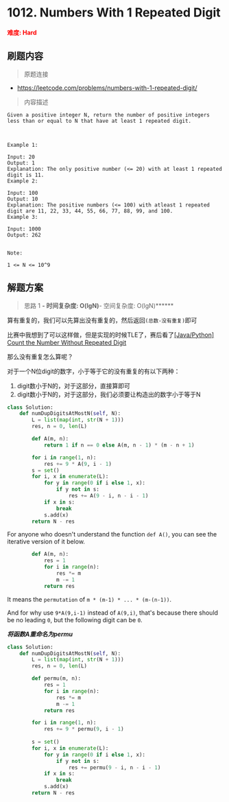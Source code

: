 # 1012. Numbers With 1 Repeated Digit

**<font color=red>难度: Hard</font>**

## 刷题内容

> 原题连接

* https://leetcode.com/problems/numbers-with-1-repeated-digit/

> 内容描述

```
Given a positive integer N, return the number of positive integers less than or equal to N that have at least 1 repeated digit.

 

Example 1:

Input: 20
Output: 1
Explanation: The only positive number (<= 20) with at least 1 repeated digit is 11.
Example 2:

Input: 100
Output: 10
Explanation: The positive numbers (<= 100) with atleast 1 repeated digit are 11, 22, 33, 44, 55, 66, 77, 88, 99, and 100.
Example 3:

Input: 1000
Output: 262
 

Note:

1 <= N <= 10^9
```

## 解题方案

> 思路 1
******- 时间复杂度: O(lgN)******- 空间复杂度: O(lgN)******


算有重复的，我们可以先算出没有重复的，然后返回`(总数-没有重复)`即可

比赛中我想到了可以这样做，但是实现的时候TLE了，赛后看了[[Java/Python] Count the Number Without Repeated Digit](https://leetcode.com/problems/numbers-with-1-repeated-digit/discuss/256725/JavaPython-Count-the-Number-Without-Repeated-Digit)

那么没有重复怎么算呢？

对于一个N位digit的数字，小于等于它的没有重复的有以下两种：
1. digit数小于N的，对于这部分，直接算即可
2. digit数小于N的，对于这部分，我们必须要让构造出的数字小于等于N


```python
class Solution:
    def numDupDigitsAtMostN(self, N):
        L = list(map(int, str(N + 1)))
        res, n = 0, len(L)

        def A(m, n):
            return 1 if n == 0 else A(m, n - 1) * (m - n + 1)

        for i in range(1, n): 
            res += 9 * A(9, i - 1)
        s = set()
        for i, x in enumerate(L):
            for y in range(0 if i else 1, x):
                if y not in s:
                    res += A(9 - i, n - i - 1)
            if x in s: 
                break
            s.add(x)
        return N - res
```

For anyone who doesn't understand the function `def A()`, you can see the iterative version of it below.
```python
        def A(m, n):
            res = 1
            for i in range(n):
                res *= m
                m -= 1
            return res
```
It means the `permutation` of `m * (m-1) * ... * (m-(n-1))`.

And for why use `9*A(9,i-1)` instead of `A(9,i)`, that's because there should be no leading `0`, but the following digit can be `0`.


***将函数A重命名为permu***

```python
class Solution:
    def numDupDigitsAtMostN(self, N):
        L = list(map(int, str(N + 1)))
        res, n = 0, len(L)

        def permu(m, n):
            res = 1
            for i in range(n):
                res *= m
                m -= 1
            return res

        for i in range(1, n): 
            res += 9 * permu(9, i - 1)
            
        s = set()
        for i, x in enumerate(L):
            for y in range(0 if i else 1, x):
                if y not in s:
                    res += permu(9 - i, n - i - 1)
            if x in s: 
                break
            s.add(x)
        return N - res
```



































